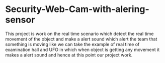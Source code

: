 # Security-Web-Cam-with-alering-sensor
This project is work on the real time scenario which detect the real time movement of the object and make a alert sound which alert the team that something is moving like we can take the example of real time of examination hall and UFO in which when object is getting any movement it makes a alert sound and hence at  this point our project work.

